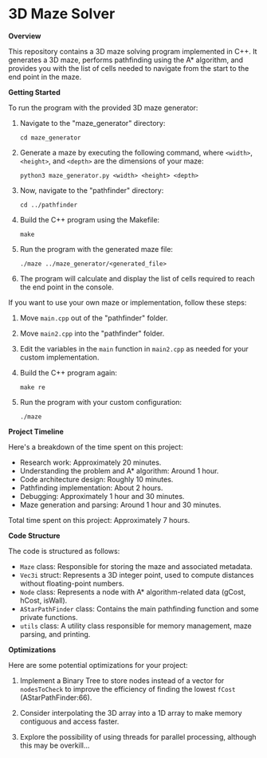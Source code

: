# 3D Maze Solver

**Overview**

This repository contains a 3D maze solving program implemented in C++. It generates a 3D maze, performs pathfinding using the A* algorithm, and provides you with the list of cells needed to navigate from the start to the end point in the maze.

**Getting Started**

To run the program with the provided 3D maze generator:

1. Navigate to the "maze_generator" directory:
    ```
    cd maze_generator
    ```

2. Generate a maze by executing the following command, where `<width>`, `<height>`, and `<depth>` are the dimensions of your maze:
    ```
    python3 maze_generator.py <width> <height> <depth>
    ```

3. Now, navigate to the "pathfinder" directory:
    ```
    cd ../pathfinder
    ```

4. Build the C++ program using the Makefile:
    ```
    make
    ```

5. Run the program with the generated maze file:
    ```
    ./maze ../maze_generator/<generated_file>
    ```

6. The program will calculate and display the list of cells required to reach the end point in the console.

If you want to use your own maze or implementation, follow these steps:

1. Move `main.cpp` out of the "pathfinder" folder.

2. Move `main2.cpp` into the "pathfinder" folder.

3. Edit the variables in the `main` function in `main2.cpp` as needed for your custom implementation.

4. Build the C++ program again:
    ```
    make re
    ```

5. Run the program with your custom configuration:
    ```
    ./maze
    ```

**Project Timeline**

Here's a breakdown of the time spent on this project:

- Research work: Approximately 20 minutes.
- Understanding the problem and A* algorithm: Around 1 hour.
- Code architecture design: Roughly 10 minutes.
- Pathfinding implementation: About 2 hours.
- Debugging: Approximately 1 hour and 30 minutes.
- Maze generation and parsing: Around 1 hour and 30 minutes.

Total time spent on this project: Approximately 7 hours.

**Code Structure**

The code is structured as follows:

- `Maze` class: Responsible for storing the maze and associated metadata.
- `Vec3i` struct: Represents a 3D integer point, used to compute distances without floating-point numbers.
- `Node` class: Represents a node with A* algorithm-related data (gCost, hCost, isWall).
- `AStarPathFinder` class: Contains the main pathfinding function and some private functions.
- `utils` class: A utility class responsible for memory management, maze parsing, and printing.

**Optimizations**

Here are some potential optimizations for your project:

1. Implement a Binary Tree to store nodes instead of a vector for `nodesToCheck` to improve the efficiency of finding the lowest `fCost` (AStarPathFinder:66).

2. Consider interpolating the 3D array into a 1D array to make memory contiguous and access faster.

3. Explore the possibility of using threads for parallel processing, although this may be overkill...
